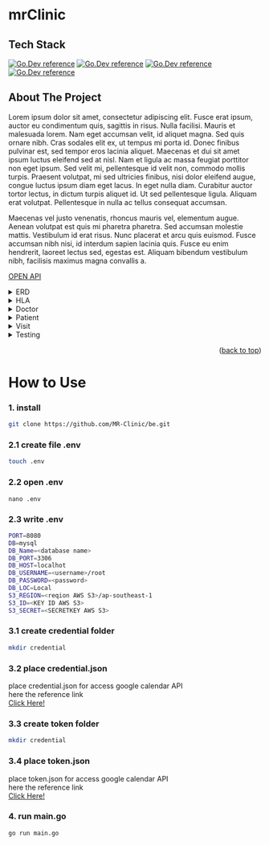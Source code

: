 # mrClinic

## Tech Stack

[![Go.Dev reference](https://img.shields.io/badge/-echo%20-05122A?style=flat&logo=go)](https://github.com/labstack/echo)
[![Go.Dev reference](https://img.shields.io/badge/-gorm%20-05122A?style=flat&logo=go)](https://pkg.go.dev/gorm.io/gorm?tab=doc)
[![Go.Dev reference](https://img.shields.io/badge/-aws--s3%20-05122A?style=flat&logo=Amazon%20Aws)](https://github.com/awsdocs/aws-doc-sdk-examples/tree/main/go/example_code/s3)
[![Go.Dev reference](https://img.shields.io/badge/-google--calendar%20-05122A?style=flat&logo=Google%20Calendar)](https://github.com/googleapis/google-api-go-client/blob/main/examples/calendar.go)

## About The Project

<p>
  Lorem ipsum dolor sit amet, consectetur adipiscing elit. Fusce erat ipsum, auctor eu condimentum quis, sagittis in risus. Nulla facilisi. Mauris et malesuada lorem. Nam eget accumsan velit, id aliquet magna. Sed quis ornare nibh. Cras sodales elit ex, ut tempus mi porta id. Donec finibus pulvinar est, sed tempor eros lacinia aliquet. Maecenas et dui sit amet ipsum luctus eleifend sed at nisl. Nam et ligula ac massa feugiat porttitor non eget ipsum. Sed velit mi, pellentesque id velit non, commodo mollis turpis. Praesent volutpat, mi sed ultricies finibus, nisi dolor eleifend augue, congue luctus ipsum diam eget lacus. In eget nulla diam. Curabitur auctor tortor lectus, in dictum turpis aliquet id. Ut sed pellentesque ligula. Aliquam erat volutpat. Pellentesque in nulla ac tellus consequat accumsan.
</p>

<p>
Maecenas vel justo venenatis, rhoncus mauris vel, elementum augue. Aenean volutpat est quis mi pharetra pharetra. Sed accumsan molestie mattis. Vestibulum id erat risus. Nunc placerat et arcu quis euismod. Fusce accumsan nibh nisi, id interdum sapien lacinia quis. Fusce eu enim hendrerit, laoreet lectus sed, egestas est. Aliquam bibendum vestibulum nibh, facilisis maximus magna convallis a.
</p>

[OPEN API](https://app.swaggerhub.com/apis/faliqadlan/mrClinic/1.0.0)

<details>
<summary>ERD</summary>
</details>
<details>
<summary>HLA</summary>
</details>
<details>
<summary>Doctor</summary>

| Feature Doctor | Endpoint        | Query Param | Request Body         | JWT Token | Utility                               |
| -------------- | --------------- | ----------- | -------------------- | --------- | ------------------------------------- |
| POST           | /login          | -           | indentity & password | NO        | login user with indentity & passwords |
| POST           | /doctor         | -           | \_                   | NO        | register doctor                       |
| PUT            | /doctor         | -           | -                    | YES       | update current doctor profile         |
| DELETE         | /doctor         | -           | -                    | YES       | delete current doctor account         |
| GET            | /doctor/profile | \_          | -                    | YES       | get current doctor profile            |
| GET            | /doctor/all     | -           | -                    | YES       | get all doctor                        |

</details>

<details>
<summary>Patient</summary>

| Feature Patient | Endpoint         | Query Param | Request Body         | JWT Token | Utility                               |
| --------------- | ---------------- | ----------- | -------------------- | --------- | ------------------------------------- |
| POST            | /login           | -           | indentity & password | NO        | login user with indentity & passwords |
| POST            | /patient         | -           | \_                   | NO        | register patient                      |
| DELETE          | /patient         | -           | -                    | YES       | delete current patient account        |
| PUT             | /patient         | -           | -                    | YES       | update current patient profile        |
| GET             | /patient/profile | patient_uid | -                    | YES       | get current patient profile           |

</details>

<details>
<summary>Visit</summary>

| Feature Visit | Endpoint          | Query Param                      | Request Body | JWT Token | Utility              |
| ------------- | ----------------- | -------------------------------- | ------------ | --------- | -------------------- |
| POST          | /Visit            | -                                | \_           | NO        | add visit            |
| PUT           | /Visit/:visit_uid | -                                | -            | YES       | update visit detail  |
| DELETE        | /Visit/:visit_uid | -                                | -            | YES       | delete current visit |
| GET           | /Visit            | kind, uid, status, date, grouped | -            | YES       | get visit            |

</details>
<details>
<summary>Testing</summary>
</details>

<p align="right">(<a href="#top">back to top</a>)</p>

# How to Use

### 1. install

```bash
git clone https://github.com/MR-Clinic/be.git
```

### 2.1 create file .env

```bash
touch .env
```

### 2.2 open .env

```
nano .env
```

### 2.3 write .env

```bash
PORT=8080
DB=mysql
DB_Name=<database name>
DB_PORT=3306
DB_HOST=localhot
DB_USERNAME=<username>/root
DB_PASSWORD=<password>
DB_LOC=Local
S3_REGION=<reqion AWS S3>/ap-southeast-1
S3_ID=<KEY ID AWS S3>
S3_SECRET=<SECRETKEY AWS S3>
```
### 3.1 create credential folder

```bash
mkdir credential
```

### 3.2 place credential.json

place credential.json for access google calendar API <br> here the reference link
</br>
[Click Here!](https://developers.google.com/workspace/guides/create-credentials#oauth-client-id)

### 3.3 create token folder

```bash
mkdir credential
```

### 3.4 place token.json

place token.json for access google calendar API <br> here the reference link
</br>
[Click Here!](https://github.com/googleworkspace/go-samples/blob/master/calendar/quickstart/quickstart.go)

### 4. run main.go

```bash
go run main.go
```
